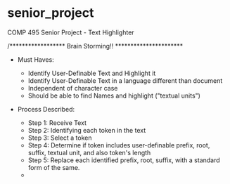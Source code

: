 # senior_project
COMP 495 Senior Project - Text Highlighter



/****************** Brain Storming!! **********************
* Must Haves:
    - Identify User-Definable Text and Highlight it
    - Identify User-Definable Text in a language different than document
    - Independent of character case
    - Should be able to find Names and highlight ("textual units")

* Process Described:
    - Step 1: Receive Text
    - Step 2: Identifying each token in the text
    - Step 3: Select a token
    - Step 4: Determine if token includes user-definable prefix, root,
                suffix, textual unit, and also token's length
    - Step 5: Replace each identified prefix, root, suffix, with a 
                standard form of the same.
    - 